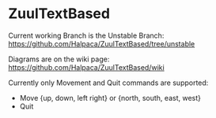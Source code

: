 # ZuulTextBased

Current working Branch is the Unstable Branch:
https://github.com/Halpaca/ZuulTextBased/tree/unstable

Diagrams are on the wiki page:
https://github.com/Halpaca/ZuulTextBased/wiki

Currently only Movement and Quit commands are supported:
- Move {up, down, left right} or {north, south, east, west}
- Quit

